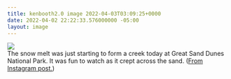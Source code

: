 ```yaml
---
title: kenbooth2.0 image 2022-04-03T03:09:25+0000
date: 2022-04-02 22:22:33.576000000 -05:00
layout: image
---
```


<img src="https://dl.dropboxusercontent.com/s/taysvho7laqb7m3/277698972_388014206457326_1377109555485611771_n?dl=0"><br>
The snow melt was just starting to form a creek today at Great Sand Dunes National Park. It was fun to watch as it crept across the sand. (<a href="https://www.instagram.com/p/Cb35AAfs9HQ/">From Instagram post.</a>)